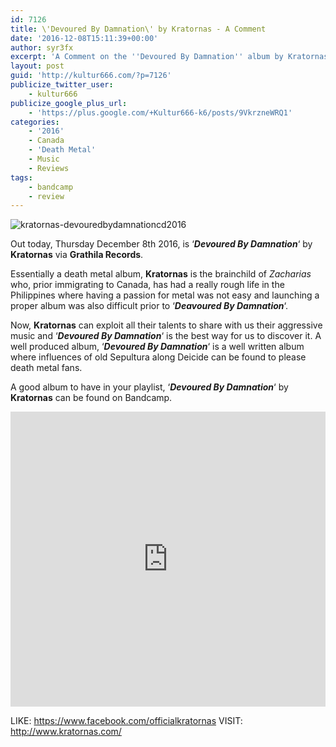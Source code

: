```yaml
---
id: 7126
title: \'Devoured By Damnation\' by Kratornas - A Comment
date: '2016-12-08T15:11:39+00:00'
author: syr3fx
excerpt: 'A Comment on the ''Devoured By Damnation'' album by Kratornas (2016).'
layout: post
guid: 'http://kultur666.com/?p=7126'
publicize_twitter_user:
    - kultur666
publicize_google_plus_url:
    - 'https://plus.google.com/+Kultur666-k6/posts/9VkrzneWRQ1'
categories:
    - '2016'
    - Canada
    - 'Death Metal'
    - Music
    - Reviews
tags:
    - bandcamp
    - review
---
```


![kratornas-devouredbydamnationcd2016](http://localhost:8080/wp-content/uploads/2016/12/kratornas-devouredbydamnationcd2016.jpg)

Out today, Thursday December 8th 2016, is ‘***Devoured By Damnation***‘ by **Kratornas** via **Grathila Records**.

Essentially a death metal album, **Kratornas** is the brainchild of *Zacharias* who, prior immigrating to Canada, has had a really rough life in the Philippines where having a passion for metal was not easy and launching a proper album was also difficult prior to ‘***Deavoured By Damnation***‘.

Now, **Kratornas** can exploit all their talents to share with us their aggressive music and ‘***Devoured By Damnation***‘ is the best way for us to discover it. A well produced album, ‘***Devoured By Damnation***‘ is a well written album where influences of old Sepultura along Deicide can be found to please death metal fans.

A good album to have in your playlist, ‘***Devoured By Damnation***‘ by **Kratornas** can be found on Bandcamp.

<iframe style="border: 0; width: 100%; height: 472px;" src="https://bandcamp.com/EmbeddedPlayer/album=3690319955/size=large/bgcol=333333/linkcol=e99708/tracklist=false/transparent=true/" seamless></iframe>

LIKE: <https://www.facebook.com/officialkratornas>
VISIT: <http://www.kratornas.com/>
